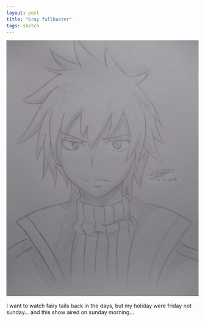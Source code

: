 ```yaml
---
layout: post
title: "Gray fullbuster"
tags: sketch
---
```


![Gray fullbuster artwork](/assets/gray.jpg)

I want to watch fairy tails back in the days, but my holiday were friday not sunday… and this show aired on sunday morning...
